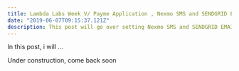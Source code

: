 ```yaml
---
title: Lambda Labs Week V/ Payme Application , Nexmo SMS and SENDGRID EMAIL  APIs Quickstart for Node.JS  and Capstone Defence.
date: "2019-06-07T09:15:37.121Z"
description: This post will go over setting Nexmo SMS and SENDGRID EMAIL  APIs for Node.JS
---
```

In this post, i will ...

Under construction, come back soon
